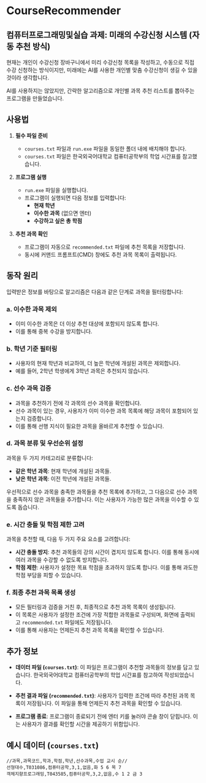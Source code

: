 # CourseRecommender

## 컴퓨터프로그래밍및실습 과제: 미래의 수강신청 시스템 (자동 추천 방식)

현재는 개인이 수강신청 장바구니에서 미리 수강신청 목록을 작성하고, 수동으로 직접 수강 신청하는 방식이지만, 미래에는 AI를 사용한 개인별 맞춤 수강신청이 생길 수 있을 것이라 생각합니다.

AI를 사용하지는 않았지만, 간략한 알고리즘으로 개인별 과목 추천 리스트를 뽑아주는 프로그램을 만들었습니다.

## 사용법

1. **필수 파일 준비**
    - `courses.txt` 파일과 `run.exe` 파일을 동일한 폴더 내에 배치해야 합니다.
    - `courses.txt` 파일은 한국외국어대학교 컴퓨터공학부의 학업 시간표를 참고했습니다.

2. **프로그램 실행**
    - `run.exe` 파일을 실행합니다.
    - 프로그램이 실행되면 다음 정보를 입력합니다:
        - **현재 학년**
        - **이수한 과목** (없으면 엔터)
        - **수강하고 싶은 총 학점**

3. **추천 과목 확인**
    - 프로그램이 자동으로 `recommended.txt` 파일에 추천 목록을 저장합니다.
    - 동시에 커맨드 프롬프트(CMD) 창에도 추천 과목 목록이 출력됩니다.

## 동작 원리

입력받은 정보를 바탕으로 알고리즘은 다음과 같은 단계로 과목을 필터링합니다:

### a. 이수한 과목 제외
- 이미 이수한 과목은 더 이상 추천 대상에 포함되지 않도록 합니다.
- 이를 통해 중복 수강을 방지합니다.

### b. 학년 기준 필터링
- 사용자의 현재 학년과 비교하여, 더 높은 학년에 개설된 과목은 제외합니다.
- 예를 들어, 2학년 학생에게 3학년 과목은 추천되지 않습니다.

### c. 선수 과목 검증
- 과목을 추천하기 전에 각 과목의 선수 과목을 확인합니다.
- 선수 과목이 있는 경우, 사용자가 이미 이수한 과목 목록에 해당 과목이 포함되어 있는지 검증합니다.
- 이를 통해 선행 지식이 필요한 과목을 올바르게 추천할 수 있습니다.

### d. 과목 분류 및 우선순위 설정
과목을 두 가지 카테고리로 분류합니다:

- **같은 학년 과목**: 현재 학년에 개설된 과목들.
- **낮은 학년 과목**: 이전 학년에 개설된 과목들.

우선적으로 선수 과목을 충족한 과목들을 추천 목록에 추가하고, 그 다음으로 선수 과목을 충족하지 않은 과목들을 추가합니다. 이는 사용자가 가능한 많은 과목을 이수할 수 있도록 돕습니다.

### e. 시간 충돌 및 학점 제한 고려
과목을 추천할 때, 다음 두 가지 주요 요소를 고려합니다:

- **시간 충돌 방지**: 추천 과목들의 강의 시간이 겹치지 않도록 합니다. 이를 통해 동시에 여러 과목을 수강할 수 없도록 방지합니다.
- **학점 제한**: 사용자가 설정한 목표 학점을 초과하지 않도록 합니다. 이를 통해 과도한 학점 부담을 피할 수 있습니다.

### f. 최종 추천 과목 목록 생성
- 모든 필터링과 검증을 거친 후, 최종적으로 추천 과목 목록이 생성됩니다.
- 이 목록은 사용자가 설정한 조건에 가장 적합한 과목들로 구성되며, 화면에 출력되고 `recommended.txt` 파일에도 저장됩니다.
- 이를 통해 사용자는 언제든지 추천 과목 목록을 확인할 수 있습니다.

## 추가 정보

- **데이터 파일 (`courses.txt`)**: 이 파일은 프로그램이 추천할 과목들의 정보를 담고 있습니다. 한국외국어대학교 컴퓨터공학부의 학업 시간표를 참고하여 작성되었습니다.
  
- **추천 결과 파일 (`recommended.txt`)**: 사용자가 입력한 조건에 따라 추천된 과목 목록이 저장됩니다. 이 파일을 통해 언제든지 추천 과목을 확인할 수 있습니다.

- **프로그램 종료**: 프로그램이 종료되기 전에 엔터 키를 눌러야 콘솔 창이 닫힙니다. 이는 사용자가 결과를 확인할 시간을 제공하기 위함입니다.

## 예시 데이터 (`courses.txt`)

```plaintext
//과목,과목코드,학과,학점,학년,선수과목,수업 교시 순//
선형대수,T031086,컴퓨터공학,3,1,없음,화 5 6 목 7
객체지향프로그래밍,T043585,컴퓨터공학,3,2,없음,수 1 2 금 3
